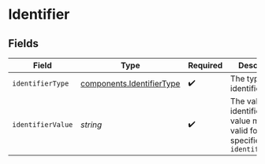 # Identifier


## Fields

| Field                                                                                    | Type                                                                                     | Required                                                                                 | Description                                                                              | Example                                                                                  |
| ---------------------------------------------------------------------------------------- | ---------------------------------------------------------------------------------------- | ---------------------------------------------------------------------------------------- | ---------------------------------------------------------------------------------------- | ---------------------------------------------------------------------------------------- |
| `identifierType`                                                                         | [components.IdentifierType](../../models/components/identifiertype.md)                   | :heavy_check_mark:                                                                       | The type of identifier                                                                   | email                                                                                    |
| `identifierValue`                                                                        | *string*                                                                                 | :heavy_check_mark:                                                                       | The value of the identifier. The value must be valid for the specified `identifier_type` | alice@example.com                                                                        |